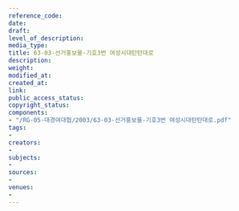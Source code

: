 ```yaml
---
reference_code: 
date: 
draft: 
level_of_description: 
media_type: 
title: 63-03-선거홍보물-기호3번 여성시대탄탄대로
description: 
weight: 
modified_at: 
created_at: 
link: 
public_access_status: 
copyright_status: 
components:
- "/RG-05-대경여대협/2003/63-03-선거홍보물-기호3번 여성시대탄탄대로.pdf"
tags:
- 
creators:
- 
subjects:
- 
sources:
- 
venues:
- 
---
```

